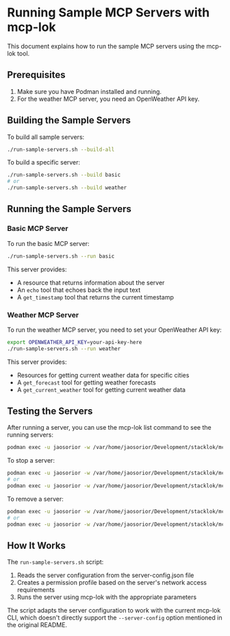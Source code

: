 # Running Sample MCP Servers with mcp-lok

This document explains how to run the sample MCP servers using the mcp-lok tool.

## Prerequisites

1. Make sure you have Podman installed and running.
2. For the weather MCP server, you need an OpenWeather API key.

## Building the Sample Servers

To build all sample servers:

```bash
./run-sample-servers.sh --build-all
```

To build a specific server:

```bash
./run-sample-servers.sh --build basic
# or
./run-sample-servers.sh --build weather
```

## Running the Sample Servers

### Basic MCP Server

To run the basic MCP server:

```bash
./run-sample-servers.sh --run basic
```

This server provides:
- A resource that returns information about the server
- An `echo` tool that echoes back the input text
- A `get_timestamp` tool that returns the current timestamp

### Weather MCP Server

To run the weather MCP server, you need to set your OpenWeather API key:

```bash
export OPENWEATHER_API_KEY=your-api-key-here
./run-sample-servers.sh --run weather
```

This server provides:
- Resources for getting current weather data for specific cities
- A `get_forecast` tool for getting weather forecasts
- A `get_current_weather` tool for getting current weather data

## Testing the Servers

After running a server, you can use the mcp-lok list command to see the running servers:

```bash
podman exec -u jaosorior -w /var/home/jaosorior/Development/stacklok/mcp-lok-1 dev cargo run -- list
```

To stop a server:

```bash
podman exec -u jaosorior -w /var/home/jaosorior/Development/stacklok/mcp-lok-1 dev cargo run -- stop basic-mcp-server
# or
podman exec -u jaosorior -w /var/home/jaosorior/Development/stacklok/mcp-lok-1 dev cargo run -- stop weather-mcp-server
```

To remove a server:

```bash
podman exec -u jaosorior -w /var/home/jaosorior/Development/stacklok/mcp-lok-1 dev cargo run -- rm basic-mcp-server
# or
podman exec -u jaosorior -w /var/home/jaosorior/Development/stacklok/mcp-lok-1 dev cargo run -- rm weather-mcp-server
```

## How It Works

The `run-sample-servers.sh` script:

1. Reads the server configuration from the server-config.json file
2. Creates a permission profile based on the server's network access requirements
3. Runs the server using mcp-lok with the appropriate parameters

The script adapts the server configuration to work with the current mcp-lok CLI, which doesn't directly support the `--server-config` option mentioned in the original README.